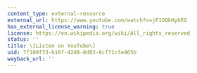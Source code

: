 ```yaml
---
content_type: external-resource
external_url: https://www.youtube.com/watch?v=jF1OQkHybEQ
has_external_license_warning: true
license: https://en.wikipedia.org/wiki/All_rights_reserved
status: ''
title: \[Listen on YouTube\]
uid: 7f100f33-b16f-42d8-8d83-6cf71cfe465b
wayback_url: ''
---
```

